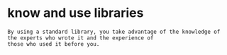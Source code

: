 # know and use libraries

```
By using a standard library, you take advantage of the knowledge of the experts who wrote it and the experience of 
those who used it before you.
```